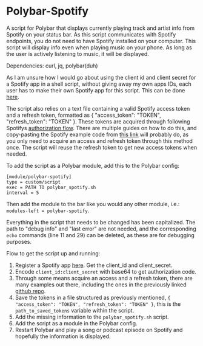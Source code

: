 # Polybar-Spotify
A script for Polybar that displays currently playing track and artist info from Spotify on your status bar. As this script communicates with Spotify endpoints, you do not need to have Spotify installed on your computer. This script will display info even when playing music on your phone. As long as the user is actively listening to music, it will be displayed.

Dependencies: curl, jq, polybar(duh)

As I am unsure how I would go about using the client id and client secret for a Spotify app in a shell script, without giving away my own apps IDs, each user has to make their own Spotify app for this script. This can be done [here](https://developer.spotify.com/). 

The script also relies on a text file containing a valid Spotify access token and a refresh token, formatted as { "access_token": "TOKEN", "refresh_token": "TOKEN" }. These tokens are acquired through following Spotifys [authorization flow](https://developer.spotify.com/documentation/general/guides/authorization-guide/). There are multiple guides on how to do this, and copy-pasting the Spotify example code from [this link](https://github.com/spotify/web-api-auth-examples) will probably do, as you only need to acquire an access and refresh token through this method once. The script will reuse the refresh token to get new access tokens when needed.

To add the script as a Polybar module, add this to the Polybar config:

    [module/polybar-spotify]
    type = custom/script
    exec = PATH TO polybar_spotify.sh
    interval = 5

Then add the module to the bar like you would any other module, i.e.: `modules-left = polybar-spotify`.

Everything in the script that needs to be changed has been capitalized. The path to "debug info" and "last error" are not needed, and the corresponding `echo` commands (line 11 and 29) can be deleted, as these are for debugging purposes.

Flow to get the script up and running:
1. Register a Spotify app [here](https://developer.spotify.com/). Get the client_id and client_secret.
2. Encode `client_id:client_secret` with base64 to get authorization code.
3. Through some means acquire an access and a refresh token, there are many examples out there, including the ones in the previously linked [github repo](https://github.com/spotify/web-api-auth-examples).
4. Save the tokens in a file structured as previously mentioned, `{ "access_token": "TOKEN", "refresh_token": "TOKEN" }`, this is the `path_to_saved_tokens` variable within the script.
5. Add the missing information to the `polybar_spotify.sh` script.
6. Add the script as a module in the Polybar config.
7. Restart Polybar and play a song or podcast episode on Spotify and hopefully the information is displayed.
